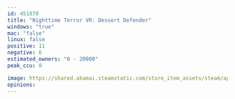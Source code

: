 ```yaml
---
id: 451870
title: "Nighttime Terror VR: Dessert Defender"
windows: "true"
mac: "false"
linux: false
positive: 11
negative: 6
estimated_owners: "0 - 20000"
peak_ccu: 0

image: https://shared.akamai.steamstatic.com/store_item_assets/steam/apps/451870/header.jpg?t=1466585824
opinions:
---
```

